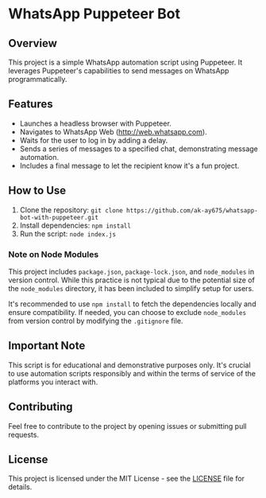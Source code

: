 # WhatsApp Puppeteer Bot

## Overview

This project is a simple WhatsApp automation script using Puppeteer. It leverages Puppeteer's capabilities to send messages on WhatsApp programmatically.

## Features

- Launches a headless browser with Puppeteer.
- Navigates to WhatsApp Web (http://web.whatsapp.com).
- Waits for the user to log in by adding a delay.
- Sends a series of messages to a specified chat, demonstrating message automation.
- Includes a final message to let the recipient know it's a fun project.

## How to Use

1. Clone the repository: `git clone https://github.com/ak-ay675/whatsapp-bot-with-puppeteer.git`
2. Install dependencies: `npm install`
3. Run the script: `node index.js`

### Note on Node Modules

This project includes `package.json`, `package-lock.json`, and `node_modules` in version control. While this practice is not typical due to the potential size of the `node_modules` directory, it has been included to simplify setup for users.

It's recommended to use `npm install` to fetch the dependencies locally and ensure compatibility. If needed, you can choose to exclude `node_modules` from version control by modifying the `.gitignore` file.

## Important Note

This script is for educational and demonstrative purposes only. It's crucial to use automation scripts responsibly and within the terms of service of the platforms you interact with.

## Contributing

Feel free to contribute to the project by opening issues or submitting pull requests.

## License

This project is licensed under the MIT License - see the [LICENSE](LICENSE) file for details.
